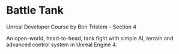 # Battle Tank
Unreal Developer Course by Ben Tristem - Section 4

An open-world, head-to-head, tank fight with simple AI, terrain and advanced control system in Unreal Engine 4.
